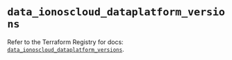 # `data_ionoscloud_dataplatform_versions`

Refer to the Terraform Registry for docs: [`data_ionoscloud_dataplatform_versions`](https://registry.terraform.io/providers/ionos-cloud/ionoscloud/6.5.8/docs/data-sources/dataplatform_versions).

